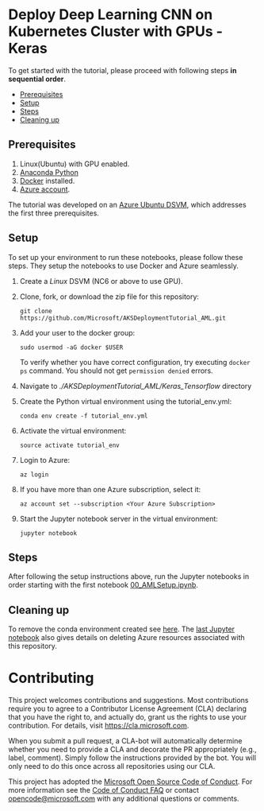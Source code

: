 # Deploy Deep Learning CNN on Kubernetes Cluster with GPUs - Keras

To get started with the tutorial, please proceed with following steps **in sequential order**.

 * [Prerequisites](#prerequisites)
 * [Setup](#setup)
 * [Steps](#steps)
 * [Cleaning up](#cleanup)

<a id='prerequisites'></a>
## Prerequisites
1. Linux(Ubuntu) with GPU enabled.
2. [Anaconda Python](https://www.anaconda.com/download)
3. [Docker](https://docs.docker.com/v17.12/install/linux/docker-ee/ubuntu) installed.
4. [Azure account](https://azure.microsoft.com).

The tutorial was developed on an [Azure Ubuntu
DSVM](https://docs.microsoft.com/en-us/azure/machine-learning/data-science-virtual-machine/dsvm-ubuntu-intro),
which addresses the first three prerequisites.

<a id='setup'></a>
## Setup
To set up your environment to run these notebooks, please follow these steps.  They setup the notebooks to use Docker and Azure seamlessly.
1. Create a _Linux_ DSVM (NC6 or above to use GPU).
2. Clone, fork, or download the zip file for this repository:
   ```
   git clone https://github.com/Microsoft/AKSDeploymentTutorial_AML.git
   ```
3. Add your user to the docker group: 
   ```
   sudo usermod -aG docker $USER
   ```
   To verify whether you have correct configuration, try executing `docker ps` command. You should not get `permission denied` errors.

4. Navigate to _./AKSDeploymentTutorial\_AML/Keras\_Tensorflow_ directory

5. Create the Python virtual environment using the tutorial_env.yml:
   ```
   conda env create -f tutorial_env.yml
   ```
6. Activate the virtual environment:
   ```
   source activate tutorial_env
   ```
7. Login to Azure:
   ```
   az login
   ```
8. If you have more than one Azure subscription, select it:
   ```
   az account set --subscription <Your Azure Subscription>
   ```
9. Start the Jupyter notebook server in the virtual environment:
   ```
   jupyter notebook
   ```

<a id='steps'></a>
## Steps
After following the setup instructions above, run the Jupyter notebooks in order starting with the first notebook [00_AMLSetup.ipynb](./00_AMLSetup.ipynb).

<a id='cleanup'></a>
## Cleaning up
To remove the conda environment created see [here](https://conda.io/docs/commands/env/conda-env-remove.html). The [last Jupyter notebook](./07_TearDown.ipynb)  also gives details on deleting Azure resources associated with this repository.

# Contributing
This project welcomes contributions and suggestions.  Most contributions require you to agree to a
Contributor License Agreement (CLA) declaring that you have the right to, and actually do, grant us
the rights to use your contribution. For details, visit https://cla.microsoft.com.

When you submit a pull request, a CLA-bot will automatically determine whether you need to provide
a CLA and decorate the PR appropriately (e.g., label, comment). Simply follow the instructions
provided by the bot. You will only need to do this once across all repositories using our CLA.

This project has adopted the [Microsoft Open Source Code of Conduct](https://opensource.microsoft.com/codeofconduct/).
For more information see the [Code of Conduct FAQ](https://opensource.microsoft.com/codeofconduct/faq/) or
contact [opencode@microsoft.com](mailto:opencode@microsoft.com) with any additional questions or comments.
